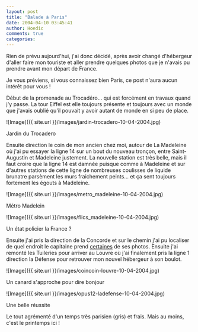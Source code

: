```yaml
---
layout: post
title: "Balade à Paris"
date: 2004-04-10 03:45:41
author: Hoedic
comments: true
categories: 
---
```



Rien de prévu aujourd'hui, j'ai donc décidé, après avoir changé d'hébergeur d'aller faire mon touriste et aller prendre quelques photos que je n'avais pu prendre avant mon départ de France.

Je vous préviens, si vous connaissez bien Paris, ce post n'aura aucun intérêt pour vous !

Début de la promenade au Trocadéro... qui est forcément en travaux quand j'y passe. La tour Eiffel est elle toujours présente et toujours avec un monde que j'avais oublié qu'il pouvait y avoir autant de monde en si peu de place.

![Image]({{ site.url }}/images/jardin-trocadero-10-04-2004.jpg)
<div class="photoattrib">Jardin du Trocadero</div>



Ensuite direction le coin de mon ancien chez moi, autour de La Madeleine où j'ai pu essayer la ligne 14 sur un bout du nouveau tronçon, entre Saint-Augustin et Madeleine justement. La nouvelle station est très belle, mais il faut croire que la ligne 14 est damnée puisque comme à Madeleine et sur d'autres stations de cette ligne de nombreuses coulisses de liquide brunatre parsèment les murs fraichement peints... et ça sent toujours fortement les égouts à Madeleine.

![Image]({{ site.url }}/images/metro_madeleine-10-04-2004.jpg)
<div class="photoattrib">Métro Madelein</div>



![Image]({{ site.url }}/images/flics_madeleine-10-04-2004.jpg)
<div class="photoattrib">Un état policier la France ?</div>



Ensuite j'ai pris la direction de la Concorde et sur le chemin j'ai pu localiser de quel endroit le capitaine prend [certaines](http://biogue.com/2004_04/108.html) de ses photos. Ensuite j'ai remonté les Tuileries pour arriver au Louvre où j'ai finalement pris la ligne 1 direction la Défense pour retrouver mon nouvel hébergeur à son boulot.

![Image]({{ site.url }}/images/coincoin-louvre-10-04-2004.jpg)
<div class="photoattrib">Un canard s'approche pour dire bonjour</div>



![Image]({{ site.url }}/images/opus12-ladefense-10-04-2004.jpg)
<div class="photoattrib">Une belle réussite</div>



Le tout agrémenté d'un temps très parisien (gris) et frais. Mais au moins, c'est le printemps ici !